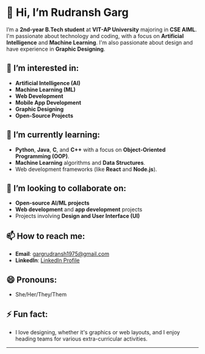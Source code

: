 # 👋 Hi, I’m Rudransh Garg

I’m a **2nd-year B.Tech student** at **VIT-AP University** majoring in **CSE AIML**. I'm passionate about technology and coding, with a focus on **Artificial Intelligence** and **Machine Learning**. I'm also passionate about design and have experience in **Graphic Designing**.

## 👀 I’m interested in:
- **Artificial Intelligence (AI)**
- **Machine Learning (ML)**
- **Web Development**
- **Mobile App Development**
- **Graphic Designing**
- **Open-Source Projects**

## 🌱 I’m currently learning:
- **Python**, **Java**, **C**, and **C++** with a focus on **Object-Oriented Programming (OOP)**.
- **Machine Learning** algorithms and **Data Structures**.
- Web development frameworks (like **React** and **Node.js**).

## 💞️ I’m looking to collaborate on:
- **Open-source AI/ML projects**
- **Web development** and **app development** projects
- Projects involving **Design and User Interface (UI)**

## 📫 How to reach me:
- **Email**: gargrudransh1975@gmail.com 
- **LinkedIn**: [LinkedIn Profile](www.linkedin.com/in/rudransh-garg-17344a28b)
  
## 😄 Pronouns:
- She/Her/They/Them

## ⚡ Fun fact:
- I love designing, whether it's graphics or web layouts, and I enjoy heading teams for various extra-curricular activities. 

---
